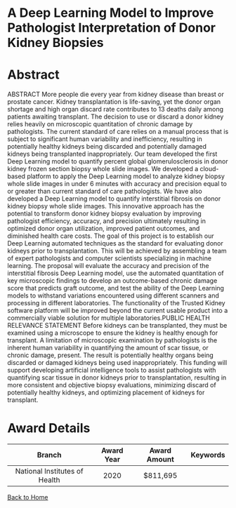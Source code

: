 
A Deep Learning Model to Improve Pathologist Interpretation of Donor Kidney Biopsies
====================================================================================

# Abstract


ABSTRACT
More people die every year from kidney disease than breast or prostate cancer. Kidney
transplantation is life-saving, yet the donor organ shortage and high organ discard rate
contributes to 13 deaths daily among patients awaiting transplant. The decision to use or
discard a donor kidney relies heavily on microscopic quantitation of chronic damage by
pathologists. The current standard of care relies on a manual process that is subject to
significant human variability and inefficiency, resulting in potentially healthy kidneys being
discarded and potentially damaged kidneys being transplanted inappropriately. Our team
developed the first Deep Learning model to quantify percent global glomerulosclerosis in donor
kidney frozen section biopsy whole slide images. We developed a cloud-based platform to apply
the Deep Learning model to analyze kidney biopsy whole slide images in under 6 minutes with
accuracy and precision equal to or greater than current standard of care pathologists. We have
also developed a Deep Learning model to quantify interstitial fibrosis on donor kidney biopsy
whole slide images. This innovative approach has the potential to transform donor kidney biopsy
evaluation by improving pathologist efficiency, accuracy, and precision ultimately resulting in
optimized donor organ utilization, improved patient outcomes, and diminished health care costs.
The goal of this project is to establish our Deep Learning automated techniques as the standard
for evaluating donor kidneys prior to transplantation. This will be achieved by assembling a team
of expert pathologists and computer scientists specializing in machine learning. The proposal
will evaluate the accuracy and precision of the interstitial fibrosis Deep Learning model, use the
automated quantitation of key microscopic findings to develop an outcome-based chronic
damage score that predicts graft outcome, and test the ability of the Deep Learning models to
withstand variations encountered using different scanners and processing in different
laboratories. The functionality of the Trusted Kidney software platform will be improved beyond
the current usable product into a commercially viable solution for multiple laboratories.PUBLIC HEALTH RELEVANCE STATEMENT
Before kidneys can be transplanted, they must be examined using a microscope to ensure the
kidney is healthy enough for transplant. A limitation of microscopic examination by pathologists
is the inherent human variability in quantifying the amount of scar tissue, or chronic damage,
present. The result is potentially healthy organs being discarded or damaged kidneys being
used inappropriately. This funding will support developing artificial intelligence tools to assist
pathologists with quantifying scar tissue in donor kidneys prior to transplantation, resulting in
more consistent and objective biopsy evaluations, minimizing discard of potentially healthy
kidneys, and optimizing placement of kidneys for transplant.  

# Award Details

|Branch|Award Year|Award Amount|Keywords|
| :---: | :---: | :---: | :---: |
|National Institutes of Health|2020|$811,695||
  
  


[Back to Home](https://github.com/chrischow/dod_sbir_awards/JH/#2357)